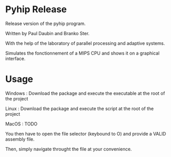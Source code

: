 # Pyhip Release

Release version of the pyhip program.

Written by Paul Daubin and Branko Ster.

With the help of the laboratory of parallel processing and adaptive systems.

Simulates the fonctionnement of a MIPS CPU and shows it on a graphical interface.

# Usage 

Windows : Download the package and execute the executable at the root of the project

Linux : Download the package and execute the script at the root of the project 

MacOS : TODO

You then have to open the file selector (keybound to O) and provide a VALID assembly file.

Then, simply navigate throught the file at your convenience.
